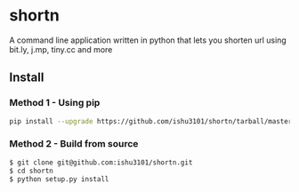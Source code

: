 # shortn

A command line application written in python that lets you shorten url using bit.ly, j.mp, tiny.cc and more

## Install

### Method 1 - Using pip

```bash
pip install --upgrade https://github.com/ishu3101/shortn/tarball/master
```


### Method 2 - Build from source

```bash
$ git clone git@github.com:ishu3101/shortn.git
$ cd shortn
$ python setup.py install
```